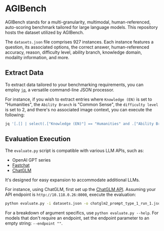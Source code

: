 # AGIBench

AGIBench stands for a multi-granularity, multimodal, human-referenced, auto-scoring benchmark tailored for large language models. This repository hosts the dataset utilized by AGIBench.

The `datasets.json` file comprises 927 instances. Each instance features a question, its associated options, the correct answer, human-referenced accuracy, reason, difficulty level, ability branch, knowledge domain, modality information, and more.

## Extract Data

To extract data tailored to your benchmarking requirements, you can employ [`jq`](https://github.com/jqlang/jq), a versatile command-line JSON processor. 

For instance, if you wish to extract entries where `Knowledge (EN)` is set to "Humanities", the `Ability Branch` is "Common Sense", the `difficulty level` is set to 2, and there's no associated image context, you can execute the following:

```bash
jq '[.[] | select(.["Knowledge (EN)"] == "Humanities" and .["Ability Branch"] == "Common Sense" and .Level == 2 and .["Image Context"] == false)]' datasets.json > filtered_data.json
```
## Evaluation Execution

The `evaluate.py` script is compatible with various LLM APIs, such as:
- OpenAI GPT series
- [Fastchat](https://github.com/lm-sys/FastChat)
- [ChatGLM](https://github.com/THUDM/ChatGLM2-6B)

It's designed for easy expansion to accommodate additional LLMs.

For instance, using ChatGLM, first set up the [ChatGLM API](https://github.com/THUDM/ChatGLM2-6B#api-%E9%83%A8%E7%BD%B2). Assuming your API endpoint is `http://10.118.0.26:8000`, execute the evaluation:

```bash
python evaluate.py -i datasets.json -o chatglm2_prompt_type_1_run_1.json --model chatglm2 --prompt "" --max_tokens 512 --temperature 1 --n 1 --endpoint http://10.118.0.26:8000
```

For a breakdown of argument specifics, use `python evaluate.py --help`. For models that don't require an endpoint, set the endpoint parameter to an empty string: `--endpoint ""`.
